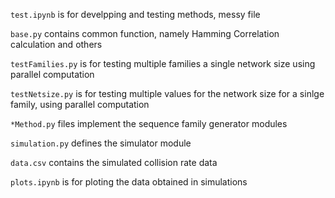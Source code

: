 
```test.ipynb``` is for develpping and testing methods, messy file

```base.py``` contains common function, namely Hamming Correlation calculation and others

```testFamilies.py``` is for testing multiple families a single network size using parallel computation

```testNetsize.py``` is for testing multiple values for the network size for a sinlge family, using parallel computation

```*Method.py``` files implement the sequence family generator modules

```simulation.py``` defines the simulator module

```data.csv``` contains the simulated collision rate data

```plots.ipynb``` is for ploting the data obtained in simulations
